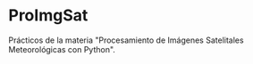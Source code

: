 # ProImgSat
Prácticos de la materia "Procesamiento de Imágenes Satelitales Meteorológicas con Python".
